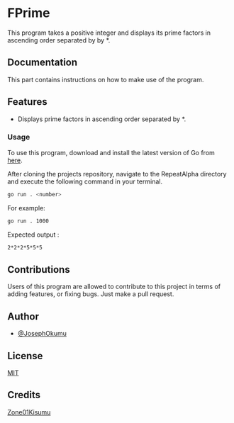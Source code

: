 
# FPrime

This program takes a positive integer and displays its prime factors in ascending order separated by by *.

## Documentation

This part contains instructions on how to make use of the program.

## Features

- Displays prime factors in ascending order separated by *.

### Usage

To use this program, download and install the latest version of Go from [here](https://go.dev/doc/install).

After cloning the projects repository, navigate to the RepeatAlpha directory and execute the following command in your terminal.
```bash
go run . <number>

```
For example:
```bash
go run . 1000
```
Expected output :
```bash
2*2*2*5*5*5
```

## Contributions
Users of this program are allowed to contribute to this project in terms of adding features, or fixing bugs. Just make a pull request.

## Author

- [@JosephOkumu](https://github.com/JosephOkumu)


## License

[MIT](https://choosealicense.com/licenses/mit/)


## Credits

[Zone01Kisumu](https://zone01kisumu.ke)